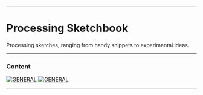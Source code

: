 ***
# Processing Sketchbook
 Processing sketches, ranging from handy snippets to experimental ideas.
***
### Content
[![GENERAL](https://img.shields.io/badge/🔲_General_Sketches-green)](/Sketches/General/README.md)
[![GENERAL](https://img.shields.io/badge/🧪_Experimental_Sketches-red)](/Sketches/General/README.md)
***

